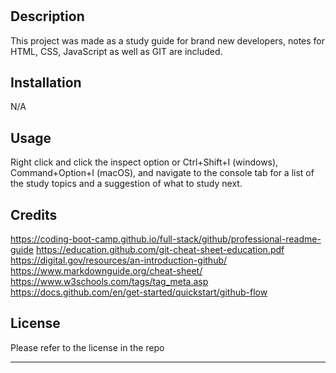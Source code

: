 # <Your-Project-Title>

## Description

This project was made as a study guide for brand new developers, notes for HTML, CSS, JavaScript as well as GIT are included.

## Installation

N/A

## Usage

Right click and click the inspect option or Ctrl+Shift+I (windows), Command+Option+I (macOS), and navigate to the console tab for a list of the study topics and a suggestion of what to study next.

## Credits

 https://coding-boot-camp.github.io/full-stack/github/professional-readme-guide
 https://education.github.com/git-cheat-sheet-education.pdf
 https://digital.gov/resources/an-introduction-github/
 https://www.markdownguide.org/cheat-sheet/
 https://www.w3schools.com/tags/tag_meta.asp
 https://docs.github.com/en/get-started/quickstart/github-flow
  
## License

Please refer to the license in the repo

---
